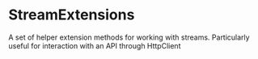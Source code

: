 # StreamExtensions
A set of helper extension methods for working with streams.  Particularly useful for interaction with an API through HttpClient
